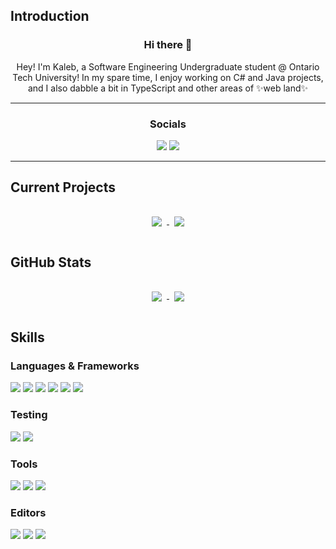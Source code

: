 <!--<img src="./assets/banner.png" alt="Banner"><br>-->
## Introduction
<h3 align="center">Hi there 👋</h3>
<p align="center">Hey! I'm Kaleb, a Software Engineering Undergraduate student @ Ontario Tech University! In my spare time, I enjoy working on C# and Java projects, and I also dabble a bit in TypeScript and other areas of ✨web land✨</p>

---

<h3 align="center">Socials</h3>
<p align="center">
  <a href="https://www.linkedin.com/in/kalebred/"><img src="https://img.shields.io/badge/in%2Fkalebred-1DA1F2?colorA=24273a&style=for-the-badge&logo=linkedin&logoColor=white&color=0A66C2"/></a>
  <a href="http://x.com/kalebred"><img src="https://img.shields.io/badge/%40kalebredpath-1DA1F2?colorA=24273a&style=for-the-badge&logo=x&logoColor=white&color=000000"/></a>
</p>

---
## Current Projects
<p align="center">
  <a href="https://github.com/kalebred/JSharp">
    <img align="center" style="margin:1rem 0.5rem" src="https://github-readme-stats.vercel.app/api/pin/?username=kalebred&repo=JSharp&title_color=91d7e3&text_color=c9cacc&icon_color=7dc4e4&bg_color=24273a&hide_border=true&show_owner=true" />
  </a>
  <a href="https://github.com/redlils/project-manager">
    <img align="center" style="margin:1rem 0.5rem" src="https://github-readme-stats.vercel.app/api/pin/?username=redlils&repo=project-manager&title_color=91d7e3&text_color=c9cacc&icon_color=7dc4e4&bg_color=24273a&hide_border=true&show_owner=true" />
  </a>
</p>

## GitHub Stats
<p align="center">
  <a href="https://github.com/anuraghazra/github-readme-stats">
    <img align="center" style="margin:1rem 0.5rem" src="https://github-readme-stats.vercel.app/api?username=kalebred&title_color=7dc4e4&bg_color=24273a&icon_color=7dc4e4&text_color=c9cacc&hide_border=true" />
  </a>
  <a href="https://git.io/streak-stats">
    <img align="center" style="margin:1rem 0.5rem" src="https://streak-stats.demolab.com?user=kalebred&hide_border=true&date_format=M%20j%5B%2C%20Y%5D&background=24273A&fire=F5A97F&ring=EED49F&stroke=5B6078&currStreakNum=CAD3F5&sideNums=CAD3F5&currStreakLabel=F5A97F&sideLabels=B8C0E0&dates=A5ADCB" />
  </a>
</p>

## Skills
### Languages & Frameworks
![](https://img.shields.io/badge/Java-informational?colorA=24273a&style=for-the-badge&logo=openjdk&logoColor=white&color=8bd5ca)
![](https://img.shields.io/badge/C%23-informational?colorA=24273a&style=for-the-badge&logo=dotnet&logoColor=white&color=8bd5ca)
![](https://img.shields.io/badge/Python-informational?colorA=24273a&style=for-the-badge&logo=python&logoColor=white&color=8bd5ca)
![](https://img.shields.io/badge/JavaScript-informational?colorA=24273a&style=for-the-badge&logo=javascript&logoColor=white&color=8bd5ca)
![](https://img.shields.io/badge/TypeScript-informational?colorA=24273a&style=for-the-badge&logo=typescript&logoColor=white&color=8bd5ca)
![](https://img.shields.io/badge/Unity-informational?colorA=24273a&style=for-the-badge&logo=unity&logoColor=white&color=8bd5ca)

### Testing
![](https://img.shields.io/badge/JUnit-informational?colorA=24273a&style=for-the-badge&logo=junit5&logoColor=white&color=a6da95)
![](https://img.shields.io/badge/NUnit-informational?colorA=24273a&style=for-the-badge&logoColor=white&color=a6da95)

### Tools
![](https://img.shields.io/badge/Git-informational?colorA=24273a&style=for-the-badge&logo=Git&logoColor=white&color=f5a97f)
![](https://img.shields.io/badge/GitHub-informational?colorA=24273a&style=for-the-badge&logo=GitHub&logoColor=white&color=f5a97f)
![](https://img.shields.io/badge/MSBuild-informational?colorA=24273a&style=for-the-badge&logo=dotnet&logoColor=white&color=f5a97f)

### Editors
![](https://img.shields.io/badge/JetBrains-informational?colorA=24273a&style=for-the-badge&logo=intellij-idea&logoColor=white&color=ee99a0)
![](https://img.shields.io/badge/Visual%20Studio%20Code-informational?colorA=24273a&style=for-the-badge&logo=visual-studio-code&logoColor=white&color=ee99a0)
![](https://img.shields.io/badge/Vim-informational?colorA=24273a&style=for-the-badge&logo=vim&logoColor=white&color=ee99a0)
